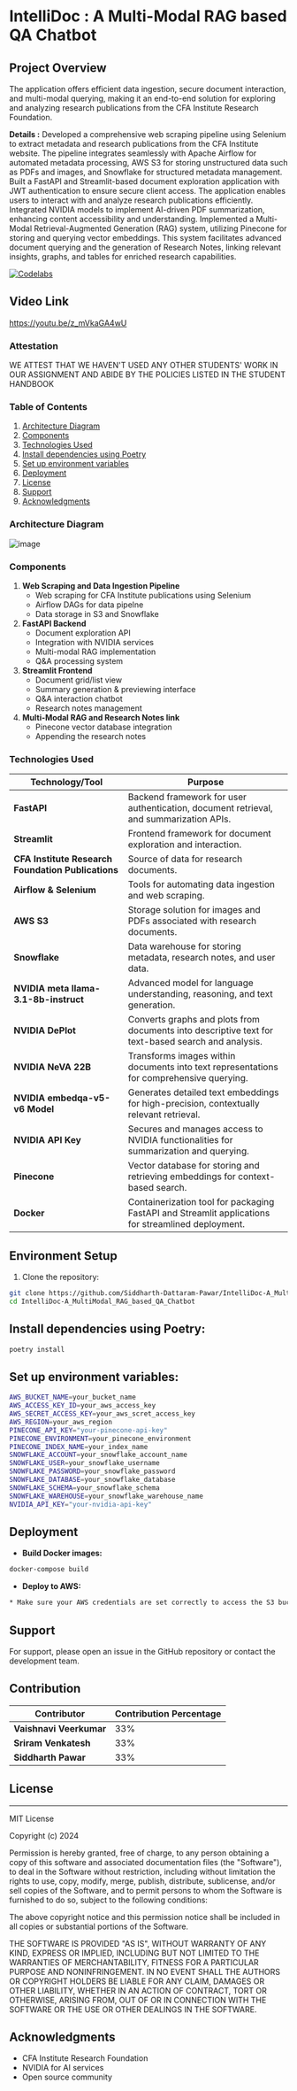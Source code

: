 # IntelliDoc : A Multi-Modal RAG based QA Chatbot

## Project Overview

The application offers efficient data ingestion, secure document interaction, and multi-modal querying, making it an end-to-end solution for exploring and analyzing research publications from the CFA Institute Research Foundation. 

**Details :** Developed a comprehensive web scraping pipeline using Selenium to extract metadata and research publications from the CFA Institute website. The pipeline integrates seamlessly with Apache Airflow for automated metadata processing, AWS S3 for storing unstructured data such as PDFs and images, and Snowflake for structured metadata management.
Built a FastAPI and Streamlit-based document exploration application with JWT authentication to ensure secure client access. The application enables users to interact with and analyze research publications efficiently. Integrated NVIDIA models to implement AI-driven PDF summarization, enhancing content accessibility and understanding.
Implemented a Multi-Modal Retrieval-Augmented Generation (RAG) system, utilizing Pinecone for storing and querying vector embeddings. This system facilitates advanced document querying and the generation of Research Notes, linking relevant insights, graphs, and tables for enriched research capabilities.



[![Codelabs](https://img.shields.io/badge/Codelabs-green?style=for-the-badge)](https://codelabs-preview.appspot.com/?file_id=1ZKUCJ26fZkN3CAf_9Ul-TJlIDZqkYzMIgs5npvLNNTw/edit?tab=t.0#0) 

Video Link
----------------------
https://youtu.be/z_mVkaGA4wU

### Attestation

WE ATTEST THAT WE HAVEN'T USED ANY OTHER STUDENTS' WORK IN OUR ASSIGNMENT AND ABIDE BY THE POLICIES LISTED IN THE STUDENT HANDBOOK



### Table of Contents

1. [Architecture Diagram](#architecture-diagram)
2. [Components](#components)
3. [Technologies Used](#technologies-used)
4. [Install dependencies using Poetry](#install-dependencies-using-poetry)
5. [Set up environment variables](#set-up-environment-variables)
6. [Deployment](#deployment)
7. [License](#license)
8. [Support](#support)
9. [Acknowledgments](#acknowledgments)

### Architecture Diagram

![image](https://github.com/user-attachments/assets/4641f247-8830-4cb3-b3a3-3ec4a8c8bbb6)

### Components

1. **Web Scraping and Data Ingestion Pipeline**
	* Web scraping for CFA Institute publications using Selenium
	* Airflow DAGs for data pipelne
	* Data storage in S3 and Snowflake
2. **FastAPI Backend**
	* Document exploration API
	* Integration with NVIDIA services
	* Multi-modal RAG implementation
	* Q&A processing system
3. **Streamlit Frontend**
	* Document grid/list view
	* Summary generation & previewing interface
	* Q&A interaction chatbot
	* Research notes management
4. **Multi-Modal RAG and Research Notes link**
	* Pinecone vector database integration
	* Appending the research notes

### Technologies Used

| **Technology/Tool**                      | **Purpose**                                                                                       |
|------------------------------------------|---------------------------------------------------------------------------------------------------|
| **FastAPI**                              | Backend framework for user authentication, document retrieval, and summarization APIs.           |
| **Streamlit**                            | Frontend framework for document exploration and interaction.                                     |
| **CFA Institute Research Foundation Publications** | Source of data for research documents.                                                           |
| **Airflow & Selenium**                   | Tools for automating data ingestion and web scraping.                                            |
| **AWS S3**                               | Storage solution for images and PDFs associated with research documents.                         |
| **Snowflake**                            | Data warehouse for storing metadata, research notes, and user data.                              |
| **NVIDIA meta llama-3.1-8b-instruct**    | Advanced model for language understanding, reasoning, and text generation.                       |
| **NVIDIA DePlot**                        | Converts graphs and plots from documents into descriptive text for text-based search and analysis.|
| **NVIDIA NeVA 22B**                      | Transforms images within documents into text representations for comprehensive querying.          |
| **NVIDIA embedqa-v5-v6 Model**           | Generates detailed text embeddings for high-precision, contextually relevant retrieval.           |
| **NVIDIA API Key**                       | Secures and manages access to NVIDIA functionalities for summarization and querying.              |
| **Pinecone**                             | Vector database for storing and retrieving embeddings for context-based search.                   |
| **Docker**                               | Containerization tool for packaging FastAPI and Streamlit applications for streamlined deployment. |


## Environment Setup

1. Clone the repository:
```bash
git clone https://github.com/Siddharth-Dattaram-Pawar/IntelliDoc-A_MultiModal_RAG_based_QA_Chatbot.git
cd IntelliDoc-A_MultiModal_RAG_based_QA_Chatbot
```
## Install dependencies using Poetry:
```bash
poetry install
```

## Set up environment variables:
```bash
AWS_BUCKET_NAME=your_bucket_name
AWS_ACCESS_KEY_ID=your_aws_access_key
AWS_SECRET_ACCESS_KEY=your_aws_scret_access_key
AWS_REGION=your_aws_region
PINECONE_API_KEY="your-pinecone-api-key"
PINECONE_ENVIRONMENT=your_pinecone_environment
PINECONE_INDEX_NAME=your_index_name
SNOWFLAKE_ACCOUNT=your_snowflake_account_name
SNOWFLAKE_USER=your_snowflake_username
SNOWFLAKE_PASSWORD=your_snowflake_password
SNOWFLAKE_DATABASE=your_snowflake_database
SNOWFLAKE_SCHEMA=your_snowflake_schema
SNOWFLAKE_WAREHOUSE=your_snowflake_warehouse_name
NVIDIA_API_KEY="your-nvidia-api-key"
```

## Deployment

* **Build Docker images:**
```bash
docker-compose build
```

* **Deploy to AWS:**
```bash
* Make sure your AWS credentials are set correctly to access the S3 bucket containing the task files as well as the RDS database containing user data.
```


## Support

For support, please open an issue in the GitHub repository or contact the development team.

## Contribution

| **Contributor**       | **Contribution Percentage** |
|------------------------|-----------------------------|
| **Vaishnavi Veerkumar** | 33%                        |
| **Sriram Venkatesh**    | 33%                        |
| **Siddharth Pawar**      | 33%                        |


## License
-------

MIT License

Copyright (c) 2024

Permission is hereby granted, free of charge, to any person obtaining a copy of this software and associated documentation files (the "Software"), to deal in the Software without restriction, including without limitation the rights to use, copy, modify, merge, publish, distribute, sublicense, and/or sell copies of the Software, and to permit persons to whom the Software is furnished to do so, subject to the following conditions:

The above copyright notice and this permission notice shall be included in all copies or substantial portions of the Software.

THE SOFTWARE IS PROVIDED "AS IS", WITHOUT WARRANTY OF ANY KIND, EXPRESS OR IMPLIED, INCLUDING BUT NOT LIMITED TO THE WARRANTIES OF MERCHANTABILITY, FITNESS FOR A PARTICULAR PURPOSE AND NONINFRINGEMENT. IN NO EVENT SHALL THE AUTHORS OR COPYRIGHT HOLDERS BE LIABLE FOR ANY CLAIM, DAMAGES OR OTHER LIABILITY, WHETHER IN AN ACTION OF CONTRACT, TORT OR OTHERWISE, ARISING FROM, OUT OF OR IN CONNECTION WITH THE SOFTWARE OR THE USE OR OTHER DEALINGS IN THE SOFTWARE.

## Acknowledgments

* CFA Institute Research Foundation
* NVIDIA for AI services
* Open source community
